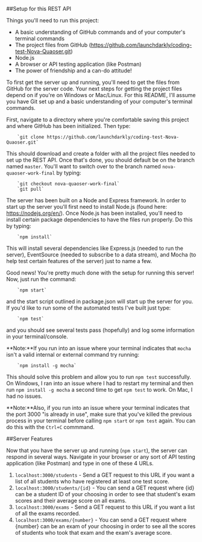 ##Setup for this REST API

Things you'll need to run this project:
* A basic understanding of GitHub commands and of your computer's terminal commands
* The project files from GitHub (https://github.com/launchdarkly/coding-test-Nova-Quaoser.git)
* Node.js
* A browser or API testing application (like Postman)
* The power of friendship and a can-do attitude!


To first get the server up and running, you'll need to get the files from GitHub for the server code. Your next steps for getting the project files depend on if you're on Windows or Mac/Linux. For this README, I'll assume you have Git set up and a basic understanding of your computer's terminal commands.

First, navigate to a directory where you're comfortable saving this project and where GitHub has been initialized. Then type:

        `git clone https://github.com/launchdarkly/coding-test-Nova-Quaoser.git`

This should download and create a folder with all the project files needed to set up the REST API. Once that's done, you should default be on the branch named `master`. You'll want to switch over to the branch named `nova-quaoser-work-final` by typing:

        `git checkout nova-quaoser-work-final`
        `git pull`

The server has been built on a Node and Express framework. In order to start up the server you'll first need to install Node.js (found here: https://nodejs.org/en/). Once Node.js has been installed, you'll need to install certain package dependencies to have the files run properly. Do this by typing:

        `npm install`

This will install several dependencies like Express.js (needed to run the server), EventSource (needed to subscribe to a data stream), and Mocha (to help test certain features of the server) just to name a few. 

Good news! You're pretty much done with the setup for running this server! Now, just run the command:

        `npm start`

and the start script outlined in package.json will start up the server for you. If you'd like to run some of the automated tests I've built just type:

        `npm test`

and you should see several tests pass (hopefully) and log some information in your terminal/console. 

**Note:**If you run into an issue where your terminal indicates that `mocha` isn't a valid internal or external command try running:

        `npm install -g mocha`

This should solve this problem and allow you to run `npm test` successfully. On Windows, I ran into an issue where I had to restart my terminal and then run `npm install -g mocha` a second time to get `npm test` to work. On Mac, I had no issues.

**Note:**Also, if you run into an issue where your terminal indicates that the port 3000 "is already in use", make sure that you've killed the previous process in your terminal before calling `npm start` or `npm test` again. You can do this with the `Ctrl+C` commmand.

##Server Features

Now that you have the server up and running (`npm start`), the server can respond in several ways. Navigate in your browser or any sort of API testing application (like Postman) and type in one of these 4 URLs.

1. `localhost:3000/students` - Send a GET request to this URL if you want a list of all students who have registered at least one test score.
2. `localhost:3000/students/{id}` - You can send a GET request where {id} can be a student ID of your choosing in order to see that student's exam scores and their average score on all exams.
3. `localhost:3000/exams` - Send a GET request to this URL if you want a list of all the exams recorded.
4. `localhost:3000/exams/{number}` - You can send a GET request where {number} can be an exam of your choosing in order to see all the scores of students who took that exam and the exam's average score.

